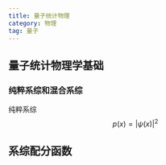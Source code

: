 ```yaml
---
title: 量子统计物理
category: 物理
tag: 量子
---
```


## 量子统计物理学基础
### 纯粹系综和混合系综
纯粹系综
$$p(x)=|\psi(x)|^2$$

## 系综配分函数